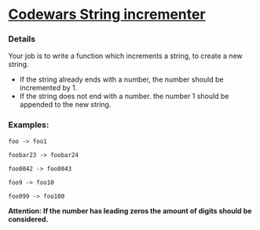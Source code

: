 # [Codewars String incrementer](https://www.codewars.com/kata/54a91a4883a7de5d7800009c)

### Details
Your job is to write a function which increments a string, to create a new string.

- If the string already ends with a number, the number should be incremented by 1.
- If the string does not end with a number. the number 1 should be appended to the new string.

### Examples:
```
foo -> foo1

foobar23 -> foobar24

foo0042 -> foo0043

foo9 -> foo10

foo099 -> foo100
```

**Attention: If the number has leading zeros the amount of digits should be considered.**